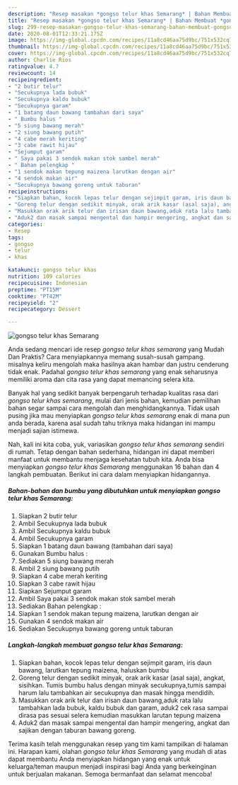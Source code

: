 ```yaml
---
description: "Resep masakan *gongso telur khas Semarang* | Bahan Membuat *gongso telur khas Semarang* Yang Enak Dan Mudah"
title: "Resep masakan *gongso telur khas Semarang* | Bahan Membuat *gongso telur khas Semarang* Yang Enak Dan Mudah"
slug: 299-resep-masakan-gongso-telur-khas-semarang-bahan-membuat-gongso-telur-khas-semarang-yang-enak-dan-mudah
date: 2020-08-01T12:33:21.175Z
image: https://img-global.cpcdn.com/recipes/11a8cd46aa75d9bc/751x532cq70/gongso-telur-khas-semarang-foto-resep-utama.jpg
thumbnail: https://img-global.cpcdn.com/recipes/11a8cd46aa75d9bc/751x532cq70/gongso-telur-khas-semarang-foto-resep-utama.jpg
cover: https://img-global.cpcdn.com/recipes/11a8cd46aa75d9bc/751x532cq70/gongso-telur-khas-semarang-foto-resep-utama.jpg
author: Charlie Rios
ratingvalue: 4.7
reviewcount: 14
recipeingredient:
- "2 butir telur"
- "Secukupnya lada bubuk"
- "Secukupnya kaldu bubuk"
- "Secukupnya garam"
- "1 batang daun bawang tambahan dari saya"
- " Bumbu halus "
- "5 siung bawang merah"
- "2 siung bawang putih"
- "4 cabe merah keriting"
- "3 cabe rawit hijau"
- "Sejumput garam"
- " Saya pakai 3 sendok makan stok sambel merah"
- " Bahan pelengkap "
- "1 sendok makan tepung maizena larutkan dengan air"
- "4 sendok makan air"
- "Secukupnya bawang goreng untuk taburan"
recipeinstructions:
- "Siapkan bahan, kocok lepas telur dengan sejimpit garam, iris daun bawang, larutkan tepung maizena, haluskan bumbu"
- "Goreng telur dengan sedikit minyak, orak arik kasar (asal saja), angkat, sisihkan. Tumis bumbu halus dengan minyak secukupnya,tumis sampai harum lalu tambahkan air secukupnya dan masak hingga mendidih."
- "Masukkan orak arik telur dan irisan daun bawang,aduk rata lalu tambahkan lada bubuk, kaldu bubuk dan garam, aduk2 cek rasa sampai dirasa pas sesuai selera kemudian masukkan larutan tepung maizena"
- "Aduk2 dan masak sampai mengental dan hampir mengering, angkat dan sajikan dengan taburan bawang goreng."
categories:
- Resep
tags:
- gongso
- telur
- khas

katakunci: gongso telur khas 
nutrition: 109 calories
recipecuisine: Indonesian
preptime: "PT15M"
cooktime: "PT42M"
recipeyield: "2"
recipecategory: Dessert

---
```



![*gongso telur khas Semarang*](https://img-global.cpcdn.com/recipes/11a8cd46aa75d9bc/751x532cq70/gongso-telur-khas-semarang-foto-resep-utama.jpg)

Anda sedang mencari ide resep *gongso telur khas semarang* yang Mudah Dan Praktis? Cara menyiapkannya memang susah-susah gampang. misalnya keliru mengolah maka hasilnya akan hambar dan justru cenderung tidak enak. Padahal *gongso telur khas semarang* yang enak seharusnya memiliki aroma dan cita rasa yang dapat memancing selera kita.



Banyak hal yang sedikit banyak berpengaruh terhadap kualitas rasa dari *gongso telur khas semarang*, mulai dari jenis bahan, kemudian pemilihan bahan segar sampai cara mengolah dan menghidangkannya. Tidak usah pusing jika mau menyiapkan *gongso telur khas semarang* enak di mana pun anda berada, karena asal sudah tahu triknya maka hidangan ini mampu menjadi sajian istimewa.


Nah, kali ini kita coba, yuk, variasikan *gongso telur khas semarang* sendiri di rumah. Tetap dengan bahan sederhana, hidangan ini dapat memberi manfaat untuk membantu menjaga kesehatan tubuh kita. Anda bisa menyiapkan *gongso telur khas Semarang* menggunakan 16 bahan dan 4 langkah pembuatan. Berikut ini cara dalam menyiapkan hidangannya.

<!--inarticleads1-->

##### Bahan-bahan dan bumbu yang dibutuhkan untuk menyiapkan *gongso telur khas Semarang*:

1. Siapkan 2 butir telur
1. Ambil Secukupnya lada bubuk
1. Ambil Secukupnya kaldu bubuk
1. Ambil Secukupnya garam
1. Siapkan 1 batang daun bawang (tambahan dari saya)
1. Gunakan  Bumbu halus :
1. Sediakan 5 siung bawang merah
1. Ambil 2 siung bawang putih
1. Siapkan 4 cabe merah keriting
1. Siapkan 3 cabe rawit hijau
1. Siapkan Sejumput garam
1. Ambil  Saya pakai 3 sendok makan stok sambel merah
1. Sediakan  Bahan pelengkap :
1. Siapkan 1 sendok makan tepung maizena, larutkan dengan air
1. Gunakan 4 sendok makan air
1. Sediakan Secukupnya bawang goreng untuk taburan




<!--inarticleads2-->

##### Langkah-langkah membuat *gongso telur khas Semarang*:

1. Siapkan bahan, kocok lepas telur dengan sejimpit garam, iris daun bawang, larutkan tepung maizena, haluskan bumbu
1. Goreng telur dengan sedikit minyak, orak arik kasar (asal saja), angkat, sisihkan. Tumis bumbu halus dengan minyak secukupnya,tumis sampai harum lalu tambahkan air secukupnya dan masak hingga mendidih.
1. Masukkan orak arik telur dan irisan daun bawang,aduk rata lalu tambahkan lada bubuk, kaldu bubuk dan garam, aduk2 cek rasa sampai dirasa pas sesuai selera kemudian masukkan larutan tepung maizena
1. Aduk2 dan masak sampai mengental dan hampir mengering, angkat dan sajikan dengan taburan bawang goreng.




Terima kasih telah menggunakan resep yang tim kami tampilkan di halaman ini. Harapan kami, olahan *gongso telur khas Semarang* yang mudah di atas dapat membantu Anda menyiapkan hidangan yang enak untuk keluarga/teman maupun menjadi inspirasi bagi Anda yang berkeinginan untuk berjualan makanan. Semoga bermanfaat dan selamat mencoba!
